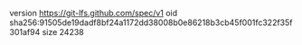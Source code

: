 version https://git-lfs.github.com/spec/v1
oid sha256:91505de19dadf8bf24a1172dd38008b0e86218b3cb45f001fc322f35f301af94
size 24238
